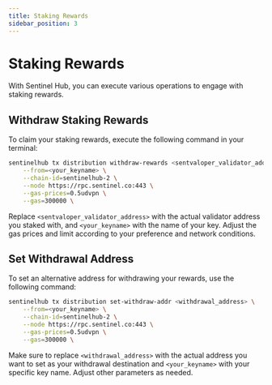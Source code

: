 ```yaml
---
title: Staking Rewards
sidebar_position: 3
---
```


# Staking Rewards

With Sentinel Hub, you can execute various operations to engage with staking rewards.

## Withdraw Staking Rewards

To claim your staking rewards, execute the following command in your terminal:

```bash
sentinelhub tx distribution withdraw-rewards <sentvaloper_validator_address> \
    --from=<your_keyname> \
    --chain-id=sentinelhub-2 \
    --node https://rpc.sentinel.co:443 \
    --gas-prices=0.5udvpn \
    --gas=300000 \
```

Replace `<sentvaloper_validator_address>` with the actual validator address you staked with, and `<your_keyname>` with the name of your key. Adjust the gas prices and limit according to your preference and network conditions.

## Set Withdrawal Address

To set an alternative address for withdrawing your rewards, use the following command:

```bash
sentinelhub tx distribution set-withdraw-addr <withdrawal_address> \
    --from=<your_keyname> \
    --chain-id=sentinelhub-2 \
    --node https://rpc.sentinel.co:443 \
    --gas-prices=0.5udvpn \
    --gas=300000 \
```

Make sure to replace `<withdrawal_address>` with the actual address you want to set as your withdrawal destination and `<your_keyname>` with your specific key name. Adjust other parameters as needed.